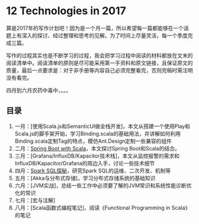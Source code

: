 # 12 Technologies in 2017
算是2017年的写作计划吧！因为是一个月一篇，所以希望每一篇都能够在一个话题上有深入的探讨、经过整理和思考的见解。为了时间上尽量灵活，每一个季度完成三篇。

写作的过程其实也是不断学习的过程，我会把学习过程中阅读的材料都放在文末的阅读清单中。阅读清单的原则是尽可能采用第一手资料和原文链接，且保证原文的质量，最后一点要求是：对于非手册等内容自己必须完整看完，否则完稿时需注明没有看完。

四月到六月农药中毒中，。。。

## 目录
1. 一月：[使用Scala.js和SemanticUI做全栈开发]，本文从搭建一个使用Play和Scala.js的脚手架开始，学习Binding.scala的基础用法，并讲解如何利用Binding.scala定制Tag的特点，模仿Ant.Design定制一些兼容的组件
2. 二月：[Spring Boot with Scala](https://github.com/sadhen/12-technologies-in-2017/tree/master/02-SpringBoot-with-Scala)，本文探讨Spring Boot和Scala的结合。
3. 三月：[Grafana/InfluxDB/Kapacitor技术栈]，本文从监控报警的需求和InfluxDB/Kapacitor/Grafana的周边入手，讨论一些技术细节
4. 四月：[Spark SQL探秘](https://github.com/sadhen/12-technologies-in-2017/tree/master/04-Spark-SQL)，研究Spark SQL的运维、二次开发、机制等
5. 五月：[Akka与分布式存储]，学习分布式存储系统的基础知识
6. 六月：[JVM实战]，总结一些工作中必须要了解的JVM常识和系统性能诊断优化的常识
7. 七月：[宏与注解]
8. 八月：[Scala函数式编程笔记]，阅读《Functional Programming in Scala》的笔记
